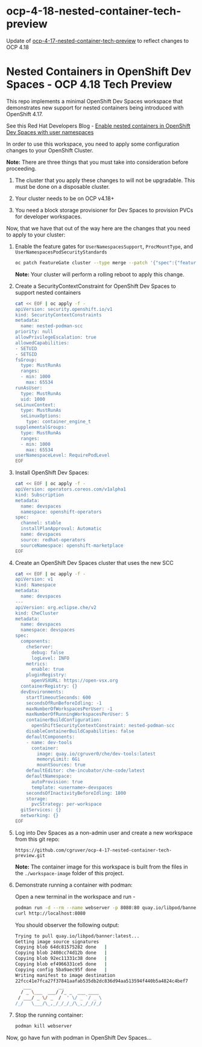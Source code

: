 # ocp-4-18-nested-container-tech-preview
Update of [ocp-4-17-nested-container-tech-preview](https://github.com/cgruver/ocp-4-17-nested-container-tech-preview) to reflect changes to OCP 4.18

# Nested Containers in OpenShift Dev Spaces - OCP 4.18 Tech Preview

This repo implements a minimal OpenShift Dev Spaces workspace that demonstrates new support for nested containers being introduced with OpenShift 4.17.

See this Red Hat Developers Blog - [Enable nested containers in OpenShift Dev Spaces with user namespaces](https://developers.redhat.com/articles/2024/12/02/enable-nested-containers-openshift-dev-spaces-user-namespaces)

In order to use this workspace, you need to apply some configuration changes to your OpenShift Cluster.

__Note:__ There are three things that you must take into consideration before proceeding.

1. The cluster that you apply these changes to will not be upgradable.  This must be done on a disposable cluster.

1. Your cluster needs to be on OCP v4.18+ 

1. You need a block storage provisioner for Dev Spaces to provision PVCs for developer workspaces.

Now, that we have that out of the way here are the changes that you need to apply to your cluster:

1. Enable the feature gates for `UserNamespacesSupport`, `ProcMountType`, and `UserNamespacesPodSecurityStandards`

   ```bash
   oc patch FeatureGate cluster --type merge --patch '{"spec":{"featureSet":"CustomNoUpgrade","customNoUpgrade":{"enabled":["ProcMountType","UserNamespacesSupport","UserNamespacesPodSecurityStandards"]}}}'
   ```

   __Note:__ Your cluster will perform a rolling reboot to apply this change.

1. Create a SecurityContextConstraint for OpenShift Dev Spaces to support nested containers

   ```bash
   cat << EOF | oc apply -f -
   apiVersion: security.openshift.io/v1
   kind: SecurityContextConstraints
   metadata:
     name: nested-podman-scc
   priority: null
   allowPrivilegeEscalation: true
   allowedCapabilities:
   - SETUID
   - SETGID
   fsGroup:
     type: MustRunAs
     ranges:
     - min: 1000
       max: 65534
   runAsUser:
     type: MustRunAs
     uid: 1000
   seLinuxContext:
     type: MustRunAs
     seLinuxOptions:
       type: container_engine_t
   supplementalGroups:
     type: MustRunAs
     ranges:
     - min: 1000
       max: 65534
   userNamespaceLevel: RequirePodLevel
   EOF
   ```

1. Install OpenShift Dev Spaces:

   ```bash
   cat << EOF | oc apply -f -
   apiVersion: operators.coreos.com/v1alpha1
   kind: Subscription
   metadata:
     name: devspaces
     namespace: openshift-operators
   spec:
     channel: stable 
     installPlanApproval: Automatic
     name: devspaces 
     source: redhat-operators 
     sourceNamespace: openshift-marketplace 
   EOF
   ```

1. Create an OpenShift Dev Spaces cluster that uses the new SCC

   ```bash
   cat << EOF | oc apply -f -
   apiVersion: v1                      
   kind: Namespace                 
   metadata:
     name: devspaces
   ---           
   apiVersion: org.eclipse.che/v2 
   kind: CheCluster   
   metadata:              
     name: devspaces  
     namespace: devspaces
   spec:                         
     components:                  
       cheServer:      
         debug: false
         logLevel: INFO
       metrics:                
         enable: true
       pluginRegistry:
         openVSXURL: https://open-vsx.org
     containerRegistry: {}      
     devEnvironments:       
       startTimeoutSeconds: 600
       secondsOfRunBeforeIdling: -1
       maxNumberOfWorkspacesPerUser: -1
       maxNumberOfRunningWorkspacesPerUser: 5
       containerBuildConfiguration:
         openShiftSecurityContextConstraint: nested-podman-scc
       disableContainerBuildCapabilities: false
       defaultComponents:
       - name: dev-tools
         container:
           image: quay.io/cgruver0/che/dev-tools:latest
           memoryLimit: 6Gi
           mountSources: true
       defaultEditor: che-incubator/che-code/latest
       defaultNamespace:
         autoProvision: true
         template: <username>-devspaces
       secondsOfInactivityBeforeIdling: 1800
       storage:
         pvcStrategy: per-workspace
     gitServices: {}
     networking: {}   
   EOF
   ```

1. Log into Dev Spaces as a non-admin user and create a new workspace from this git repo:

   `https://github.com/cgruver/ocp-4-17-nested-container-tech-preview.git`

   __Note:__ The container image for this workspace is built from the files in the `./workspace-image` folder of this project.

1. Demonstrate running a container with podman:

   Open a new terminal in the workspace and run -

   ```bash
   podman run -d --rm --name webserver -p 8080:80 quay.io/libpod/banner
   curl http://localhost:8080
   ```

   You should observer the following output:

   ```bash
   Trying to pull quay.io/libpod/banner:latest...
   Getting image source signatures
   Copying blob 64dc81575282 done   | 
   Copying blob 2408cc74d12b done   | 
   Copying blob 92ec11331c38 done   | 
   Copying blob ef4966331ce5 done   | 
   Copying config 5ba9aec95f done   | 
   Writing manifest to image destination
   22fcc41e7fca27f37841aafab535db2dc836d94aa513594f440b5a4824c4bef7
      ___          __              
     / _ \___  ___/ /_ _  ___ ____ 
    / ___/ _ \/ _  /  ' \/ _ `/ _ \
   /_/   \___/\_,_/_/_/_/\_,_/_//_/
   ```

1. Stop the running container:

   ```bash
   podman kill webserver
   ```

Now, go have fun with podman in OpenShift Dev Spaces...
